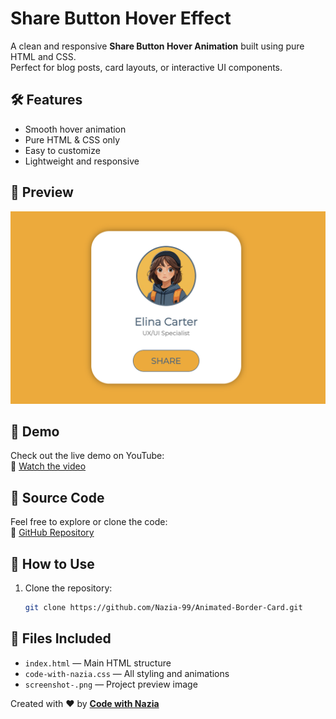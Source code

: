 # Share Button Hover Effect

A clean and responsive **Share Button Hover Animation** built using pure HTML and CSS.  
Perfect for blog posts, card layouts, or interactive UI components.

## 🛠️ Features

- Smooth hover animation
- Pure HTML & CSS only
- Easy to customize
- Lightweight and responsive

## 📸 Preview
![Preview](screenshot-.png)

## 🚀 Demo

Check out the live demo on YouTube:  
🔗 [Watch the video](https://youtu.be/your-full-video-link-here)

## 📁 Source Code

Feel free to explore or clone the code:  
🔗 [GitHub Repository](https://github.com/Nazia-99/Share-Button-Hover-Effect)

## 📌 How to Use

1. Clone the repository:
   ```bash
   git clone https://github.com/Nazia-99/Animated-Border-Card.git


## 📂 Files Included

- `index.html` — Main HTML structure
- `code-with-nazia.css` — All styling and animations
- `screenshot-.png` — Project preview image


Created with ❤️ by [**Code with Nazia**](https://www.youtube.com/@CodeWithNazia)










